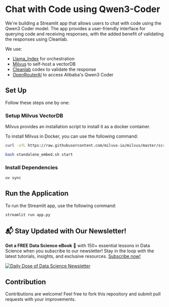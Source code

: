 # Chat with Code using Qwen3-Coder

We're building a Streamlit app that allows users to chat with code using the Qwen3 Coder model. The app provides a user-friendly interface for querying code and receiving responses, with the added benefit of validating the responses using Cleanlab.

We use:

- [Llama_Index](https://docs.llamaindex.ai/en/stable/) for orchestration
- [Milvus](https://milvus.io/) to self-host a vectorDB
- [Cleanlab](https://help.cleanlab.ai/codex/) codex to validate the response
- [OpenRouterAI](https://openrouter.ai/docs/quick-start) to access Alibaba's Qwen3 Coder

## Set Up

Follow these steps one by one:

### Setup Milvus VectorDB

Milvus provides an installation script to install it as a docker container.

To install Milvus in Docker, you can use the following command:

```bash
curl -sfL https://raw.githubusercontent.com/milvus-io/milvus/master/scripts/standalone_embed.sh -o standalone_embed.sh

bash standalone_embed.sh start
```

### Install Dependencies

```bash
uv sync
```

## Run the Application

To run the Streamlit app, use the following command:

```bash
streamlit run app.py
```

## 📬 Stay Updated with Our Newsletter!

**Get a FREE Data Science eBook** 📖 with 150+ essential lessons in Data Science when you subscribe to our newsletter! Stay in the loop with the latest tutorials, insights, and exclusive resources. [Subscribe now!](https://join.dailydoseofds.com)

[![Daily Dose of Data Science Newsletter](https://github.com/patchy631/ai-engineering/blob/main/resources/join_ddods.png)](https://join.dailydoseofds.com)

## Contribution

Contributions are welcome! Feel free to fork this repository and submit pull requests with your improvements.
